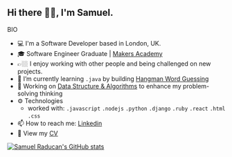 ## Hi there 👋🏼, I'm Samuel. 


BIO

- 💻 I'm a Software Developer based in London, UK.
- 🎓 Software Engineer Graduate | [Makers Academy](https://makers.tech/)
- 👉🏼 I enjoy working with other people and being challenged on new projects.
- 🌱 I’m currently learning ```.java``` by building [Hangman Word Guessing](https://github.com/samuelmbp/word-guessing)
- 🔭 Working on [Data Structure & Algorithms](https://github.com/samuelmbp/data-structure-and-algorithms) to enhance my problem-solving thinking 
- ⚙️ Technologies
  -  worked with: `.javascript` `.nodejs` `.python` `.django` `.ruby`  `.react` `.html` `.css`
- 📫 How to reach me: [Linkedin](https://www.linkedin.com/in/samuel-raducan-3b9683199/)
- 📝 View my [CV](https://github.com/samuelmbp/CV) 

[![Samuel Raducan's GitHub stats](https://github-readme-stats.vercel.app/api?username=samuelmbp&show_icons=true&theme=highcontrast)](https://github.com/anuraghazra/github-readme-stats)

<!--
Here are some ideas to get you started:
- 🔭 I’m currently working on ...
- 🌱 I’m currently learning ...
- 👯 I’m looking to collaborate on ...
- 🤔 I’m looking for help with ...
- 💬 Ask me about ...
- 📫 How to reach me: ...
- 😄 Pronouns: ...
- ⚡ Fun fact: ...
-->